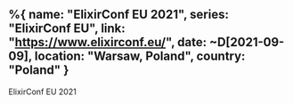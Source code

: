 %{
  name: "ElixirConf EU 2021",
  series: "ElixirConf EU",
  link: "https://www.elixirconf.eu/",
  date:  ~D[2021-09-09],
  location: "Warsaw, Poland",
  country: "Poland"
}
---
ElixirConf EU 2021